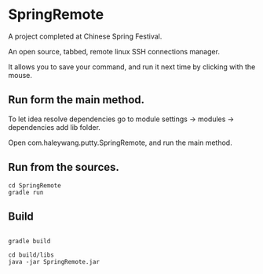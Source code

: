 # SpringRemote

A project completed at Chinese Spring Festival.

An open source, tabbed, remote linux SSH connections manager. 

It allows you to save your command, and run it next time by clicking with the mouse.


## Run form the main method.
To let idea resolve dependencies go to module settings -> modules -> dependencies add lib folder.

Open com.haleywang.putty.SpringRemote, and run the main method.


## Run from the sources.
```
cd SpringRemote
gradle run
```

## Build
 ```
                        
gradle build

cd build/libs
java -jar SpringRemote.jar
```
